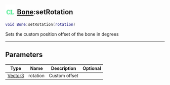 ## <img src="../../.gitbook/assets/client.png" width="32" height="32" /> [Bone](../bone/README.md):setRotation

```lua
void Bone:setRotation(rotation)
```

Sets the custom position offset of the bone in degrees

-----------------
## Parameters

| Type   | Name | Description | Optional |
| ------ | ---- | ----------- | -------: |
| [Vector3](../vector3/README.md) | rotation | Custom offset |  |
